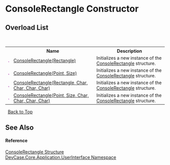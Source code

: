 # ConsoleRectangle Constructor 
 


## Overload List
&nbsp;<table><tr><th></th><th>Name</th><th>Description</th></tr><tr><td>![Public method](media/pubmethod.gif "Public method")</td><td><a href="M_DevCase_Core_Application_UserInterface_ConsoleRectangle__ctor_2">ConsoleRectangle(Rectangle)</a></td><td>
Initializes a new instance of the <a href="T_DevCase_Core_Application_UserInterface_ConsoleRectangle">ConsoleRectangle</a> structure.</td></tr><tr><td>![Public method](media/pubmethod.gif "Public method")</td><td><a href="M_DevCase_Core_Application_UserInterface_ConsoleRectangle__ctor">ConsoleRectangle(Point, Size)</a></td><td>
Initializes a new instance of the <a href="T_DevCase_Core_Application_UserInterface_ConsoleRectangle">ConsoleRectangle</a> structure.</td></tr><tr><td>![Public method](media/pubmethod.gif "Public method")</td><td><a href="M_DevCase_Core_Application_UserInterface_ConsoleRectangle__ctor_3">ConsoleRectangle(Rectangle, Char, Char, Char, Char)</a></td><td>
Initializes a new instance of the <a href="T_DevCase_Core_Application_UserInterface_ConsoleRectangle">ConsoleRectangle</a> structure.</td></tr><tr><td>![Public method](media/pubmethod.gif "Public method")</td><td><a href="M_DevCase_Core_Application_UserInterface_ConsoleRectangle__ctor_1">ConsoleRectangle(Point, Size, Char, Char, Char, Char)</a></td><td>
Initializes a new instance of the <a href="T_DevCase_Core_Application_UserInterface_ConsoleRectangle">ConsoleRectangle</a> structure.</td></tr></table>&nbsp;
<a href="#consolerectangle-constructor">Back to Top</a>

## See Also


#### Reference
<a href="T_DevCase_Core_Application_UserInterface_ConsoleRectangle">ConsoleRectangle Structure</a><br /><a href="N_DevCase_Core_Application_UserInterface">DevCase.Core.Application.UserInterface Namespace</a><br />